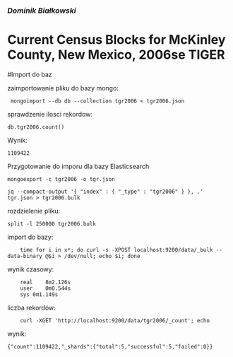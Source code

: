 ### *Dominik Białkowski*

# Current Census Blocks for McKinley County, New Mexico, 2006se TIGER 


#Import do baz
	
zaimportowanie pliku do bazy mongo:

	 mongoimport --db db --collection tgr2006 < tgr2006.json


sprawdzenie ilosci rekordow:
	 
	db.tgr2006.count()

Wynik:
 
	1109422

Przygotowanie do imporu dla bazy Elasticsearch


	mongoexport -c tgr2006 -o tgr.json

	jq --compact-output '{ "index" : { "_type" : "tgr2006" } }, .' tgr.json > tgr2006.bulk


rozdzielenie pliku:
	
	split -l 250000 tgr2006.bulk

import do bazy:

		time for i in x*; do curl -s -XPOST localhost:9200/data/_bulk --data-binary @$i > /dev/null; echo $i; done

wynik czasowy:

		real	8m2.126s
		user	0m0.544s
		sys	0m1.149s

liczba rekordów:

		curl -XGET 'http://localhost:9200/data/tgr2006/_count'; echo

wynik: 

	{"count":1109422,"_shards":{"total":5,"successful":5,"failed":0}}



	







